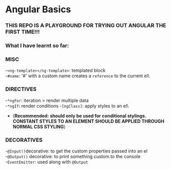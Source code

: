 # Angular Basics

### THIS REPO IS A PLAYGROUND FOR TRYING OUT ANGULAR THE FIRST TIME!!!
### What I have learnt so far:

### MISC
-`<ng-template></ng-template>`: templated block\
-`#name`: '#' with a custom name creates a `reference` to the current el\

### DIRECTIVES
-`*ngFor`: iteration > render multiple data\
-`*ngIf`: render conditions
-`[ngClass]`: apply styles to an el\
  - (**Recommended: should only be used for conditional stylings. CONSTANT STYLES TO AN ELEMENT SHOULD BE APPLIED THROUGH NORMAL CSS STYLING**)

### DECORATIVES
-`@Input()`decorative: to get the custom properties passed into an el\
-`@Output()` decorative: to print something custom to the console\
-`EventEmitter`: used along with `@Output`

